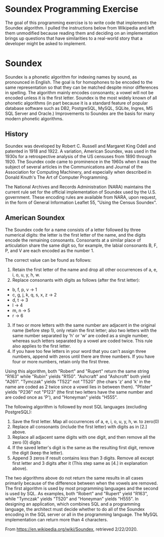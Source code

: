 # Soundex Programming Exercise
The goal of this programming exercise is to write code that implements the Soundex algorithm. I pulled the instructions below from Wikipedia and left them unmodified because reading them and deciding on an implementation brings up questions that have similarities to a real-world story that a developer might be asked to implement.

# Soundex
Soundex is a phonetic algorithm for indexing names by sound, as pronounced in English. The goal is for homophones to be encoded to the same representation so that they can be matched despite minor differences in spelling. The algorithm mainly encodes consonants; a vowel will not be encoded unless it is the first letter. Soundex is the most widely known of all phonetic algorithms (in part because it is a standard feature of popular database software such as DB2, PostgreSQL, MySQL, SQLite, Ingres, MS SQL Server and Oracle.) Improvements to Soundex are the basis for many modern phonetic algorithms.

## History
Soundex was developed by Robert C. Russell and Margaret King Odell and patented in 1918 and 1922. A variation, American Soundex, was used in the 1930s for a retrospective analysis of the US censuses from 1890 through 1920. The Soundex code came to prominence in the 1960s when it was the subject of several articles in the Communications and Journal of the Association for Computing Machinery, and especially when described in Donald Knuth's The Art of Computer Programming.

The National Archives and Records Administration (NARA) maintains the current rule set for the official implementation of Soundex used by the U.S. government. These encoding rules are available from NARA, upon request, in the form of General Information Leaflet 55, "Using the Census Soundex".

## American Soundex
The Soundex code for a name consists of a letter followed by three numerical digits: the letter is the first letter of the name, and the digits encode the remaining consonants. Consonants at a similar place of articulation share the same digit so, for example, the labial consonants B, F, P, and V are each encoded as the number 1.

The correct value can be found as follows:

1. Retain the first letter of the name and drop all other occurrences of a, e, i, o, u, y, h, w.
2. Replace consonants with digits as follows (after the first letter):  
* b, f, p, v → 1  
* c, g, j, k, q, s, x, z → 2  
* d, t → 3  
* l → 4  
* m, n → 5  
* r → 6  

3. If two or more letters with the same number are adjacent in the original name (before step 1), only retain the first letter; also two letters with the same number separated by 'h' or 'w' are coded as a single number, whereas such letters separated by a vowel are coded twice. This rule also applies to the first letter.
4. If you have too few letters in your word that you can't assign three numbers, append with zeros until there are three numbers. If you have four or more numbers, retain only the first three.  

Using this algorithm, both "Robert" and "Rupert" return the same string "R163" while "Rubin" yields "R150". "Ashcraft" and "Ashcroft" both yield "A261". "Tymczak" yields "T522" not "T520" (the chars 'z' and 'k' in the name are coded as 2 twice since a vowel lies in between them). "Pfister" yields "P236" not "P123" (the first two letters have the same number and are coded once as 'P'), and "Honeyman" yields "H555".

The following algorithm is followed by most SQL languages (excluding PostgreSQL):

1. Save the first letter. Map all occurrences of a, e, i, o, u, y, h, w. to zero(0)
2. Replace all consonants (include the first letter) with digits as in [2.] above.
3. Replace all adjacent same digits with one digit, and then remove all the zero (0) digits
4. If the saved letter's digit is the same as the resulting first digit, remove the digit (keep the letter).
5. Append 3 zeros if result contains less than 3 digits. Remove all except first letter and 3 digits after it (This step same as [4.] in explanation above).

The two algorithms above do not return the same results in all cases primarily because of the difference between when the vowels are removed. The first algorithm is used by most programming languages and the second is used by SQL. As examples, both "Robert" and "Rupert" yield "R163", while "Tymczak" yields "T520" and "Honeyman" yields "H555". In designing an application, which combines SQL and a programming language, the architect must decide whether to do all of the Soundex encoding in the SQL server or all in the programming language. The MySQL implementation can return more than 4 characters.

From https://en.wikipedia.org/wiki/Soundex, retrieved 2/22/2020.
